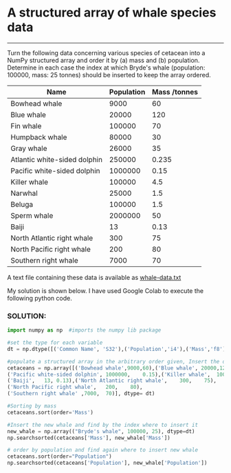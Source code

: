 # A structured array of whale species data
  ----
Turn the following data concerning various species of cetacean into a NumPy structured array and order it by (a) mass and (b) population. Determine in each case the index at which Bryde's whale (population: 100000, mass: 25 tonnes) should be inserted to keep the array ordered.

|Name|	Population|	Mass /tonnes|
|----|----|----|
|Bowhead whale|	9000|	60
|Blue whale	|20000|	120
|Fin whale|	100000|	70
|Humpback whale|	80000|	30
|Gray whale|	26000|	35
|Atlantic white-sided dolphin|	250000|	0.235
|Pacific white-sided dolphin|	1000000|	0.15
|Killer whale|	100000|	4.5
|Narwhal|	25000|	1.5
|Beluga	|100000	|1.5
|Sperm whale|	2000000	|50
|Baiji|	13|	0.13
|North Atlantic right whale|	300|	75
|North Pacific right whale	|200|	80
|Southern right whale|	7000|	70


A text file containing these data is available as [whale-data.txt](https://scipython.com/static/media/2/problems/P6.1/whale-data.txt)



My solution is shown below. I have used Google Colab to execute the following python code.
### SOLUTION: 
```python
import numpy as np  #imports the numpy lib package

#set the type for each variable
dt = np.dtype([('Common Name', 'S32'),('Population','i4'),('Mass','f8')])

#populate a structured array in the arbitrary order given, Insert the date type
cetaceans = np.array([('Bowhead whale',9000,60),('Blue whale', 20000,120),('Fin whale',	100000,	70), ('Humpback whale',	80000,	30), ('Gray whale',	26000,	35),('Atlantic white-sided dolphin',	250000,	0.235),
('Pacific white-sided dolphin',	1000000,	0.15),('Killer whale',	100000,	4.5),('Narwhal',	25000,	1.5),('Beluga',	100000,	1.5),('Sperm whale',	2000000,	50),
('Baiji',	13,	0.13),('North Atlantic right whale',	300,	75),
('North Pacific right whale',	200,	80),
('Southern right whale'	,7000,	70)], dtype= dt)

#Sorting by mass
cetaceans.sort(order='Mass')

#Insert the new whale and find by the index where to insert it
new_whale = np.array(("Bryde's whale", 100000, 25), dtype=dt)
np.searchsorted(cetaceans['Mass'], new_whale['Mass'])

# order by population and find again where to insert new whale
cetaceans.sort(order="Population")
np.searchsorted(cetaceans['Population'], new_whale['Population'])
```



